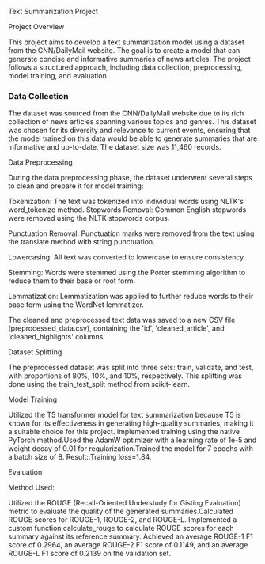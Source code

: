 Text Summarization Project

Project Overview

This project aims to develop a text summarization model using a dataset from the CNN/DailyMail website. The goal is to create a model that can generate concise and informative summaries of news articles. The project follows a structured approach, including data collection, preprocessing, model training, and evaluation.

### Data Collection

The dataset was sourced from the CNN/DailyMail website due to its rich collection of news articles spanning various topics and genres. This dataset was chosen for its diversity and relevance to current events, ensuring that the model trained on this data would be able to generate summaries that are informative and up-to-date. The dataset size was 11,460 records. 

Data Preprocessing

During the data preprocessing phase, the dataset underwent several steps to clean and prepare it for model training:

Tokenization: The text was tokenized into individual words using NLTK's word_tokenize method.
Stopwords Removal: Common English stopwords were removed using the NLTK stopwords corpus.

Punctuation Removal: Punctuation marks were removed from the text using the translate method with string.punctuation.

Lowercasing: All text was converted to lowercase to ensure consistency.

Stemming: Words were stemmed using the Porter stemming algorithm to reduce them to their base or root form.

Lemmatization: Lemmatization was applied to further reduce words to their base form using the WordNet lemmatizer.

The cleaned and preprocessed text data was saved to a new CSV file (preprocessed_data.csv), containing the 'id', 'cleaned_article', and 'cleaned_highlights' columns.

Dataset Splitting

The preprocessed dataset was split into three sets: train, validate, and test, with proportions of 80%, 10%, and 10%, respectively. This splitting was done using the train_test_split method from scikit-learn.

Model Training

Utilized the T5 transformer model for text summarization because T5 is known for its effectiveness in generating high-quality summaries, making it a suitable choice for this project.
Implemented training using the native PyTorch method.Used the AdamW optimizer with a learning rate of 1e-5 and weight decay of 0.01 for regularization.Trained the model for 7 epochs with a batch size of 8.
Result::Training loss=1.84.

Evaluation

Method Used:

Utilized the ROUGE (Recall-Oriented Understudy for Gisting Evaluation) metric to evaluate the quality of the generated summaries.Calculated ROUGE scores for ROUGE-1, ROUGE-2, and ROUGE-L.
Implemented a custom function calculate_rouge to calculate ROUGE scores for each summary against its reference summary.
Achieved an average ROUGE-1 F1 score of 0.2964, an average ROUGE-2 F1 score of 0.1149, and an average ROUGE-L F1 score of 0.2139 on the validation set.